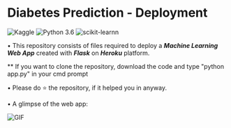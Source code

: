 # Diabetes Prediction - Deployment
![Kaggle](https://img.shields.io/badge/Dataset-Kaggle-blue.svg) ![Python 3.6](https://img.shields.io/badge/Python-3.6-brightgreen.svg) ![scikit-learnn](https://img.shields.io/badge/Library-Scikit_Learn-orange.svg)

• This repository consists of files required to deploy a ___Machine Learning Web App___ created with ___Flask___ on ___Heroku___ platform.

** If you want to clone the repository, download the code and type "python app.py" in your cmd prompt

• Please do ⭐ the repository, if it helped you in anyway.

• A glimpse of the web app:

![GIF](readme_resources/diabetes-predictor-web-app.gif)
